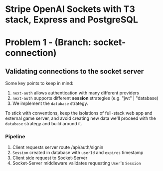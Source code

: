 # Stripe OpenAI Sockets with T3 stack, Express and PostgreSQL

# Problem 1 - (Branch: socket-connection)
## Validating connections to the socket server
Some key points to keep in mind:
1. `next-auth` allows authentication with many different providers
2. `next-auth` supports different **session** strategies (e.g. "jwt" | "database)
3. We implement the `database` strategy. 

To stick with conventions, keep the isolations of full-stack web app and external game server, and avoid creating new data we'll proceed with the `database` strategy and build around it. 

### Pipeline
1. Client requests server route /api/auth/signin 
2. `Session` created in database with `userId` and `expires` timestamp
3. Client side request to Socket-Server
4. Socket-Server middleware validates requesting `User`'s `Session`